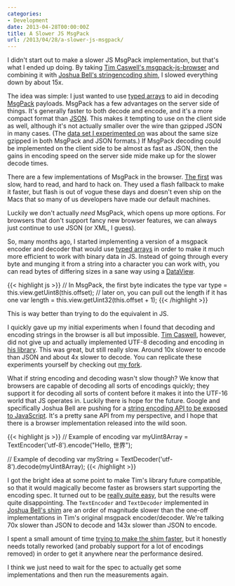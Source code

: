 ```yaml
---
categories:
- Development
date: 2013-04-28T00:00:00Z
title: A Slower JS MsgPack
url: /2013/04/28/a-slower-js-msgpack/
---
```


I didn't start out to make a slower JS MsgPack implementation, but that's what
I ended up doing. By taking [Tim Caswell's msgpack-js-browser][7] and combining
it with [Joshua Bell's stringencoding shim][8], I slowed everything down by
about 15x.

The idea was simple: I just wanted to use [typed arrays][1] to aid in decoding
[MsgPack][2] payloads. MsgPack has a few advantages on the server side of
things. It's generally faster to both decode and encode, and it's a more
compact format than [JSON][3]. This makes it tempting to use on the client
side as well, although it's not actually smaller over the wire than gzipped
JSON in many cases. (The [data set I experimented on][4] was about the same size
gzipped in both MsgPack and JSON formats.) If MsgPack decoding could be
implemented on the client side to be almost as fast as JSON, then the gains in
encoding speed on the server side mide make up for the slower decode times.

There are a few implementations of MsgPack in the browser. [The first][5] was
slow, hard to read, and hard to hack on. They used a flash fallback to make it
faster, but flash is out of vogue these days and doesn't even ship on the Macs
that so many of us developers have made our default machines.

Luckily we don't actually *need* MsgPack, which opens up more options. For
browsers that don't support fancy new browser features, we can always just
continue to use JSON (or XML, I guess).

So, many months ago, I started implementing a version of a msgpack encoder and
decoder that would use [typed arrays][1] in order to make it much more
efficient to work with binary data in JS. Instead of going through every
byte and munging it from a string into a character you can work with, you
can read bytes of differing sizes in a sane way using a [DataView][6].

{{< highlight js >}}
// In MsgPack, the first byte indicates the type
var type = this.view.getUint8(this.offset);
// later on, you can pull out the length if it has one
var length = this.view.getUint32(this.offset + 1);
{{< /highlight >}}

This is way better than trying to do the equivalent in JS.

I quickly gave up my initial experiments when I found that decoding and encoding
strings in the browser is all but impossible. [Tim Caswell][9], however, did not
give up and actually implemented UTF-8 decoding and encoding in [his library][7].
This was great, but still really slow. Around 10x slower to encode than JSON
and about 4x slower to decode. You can replicate these experiments yourself by
checking out [my fork][10].

What if string encoding and decoding wasn't slow though? We know that browsers
are capable of decoding all sorts of encodings quickly; they support it for
decoding all sorts of content before it makes it into the UTF-16 world that JS
operates in. Luckily there is hope for the future. Google and specifically
Joshua Bell are pushing for a [string encoding API to be exposed to JavaScript][11].
It's a pretty sane API from my perspective, and I hope that there is a browser
implementation released into the wild soon.

{{< highlight js >}}
// Example of encoding
var myUint8Array = TextEncoder('utf-8').encode("Hello, 世界");

// Example of decoding
var myString = TextDecoder('utf-8').decode(myUint8Array);
{{< /highlight >}}

I got the bright idea at some point to make Tim's library future compatible, so
that it would magically become faster as browsers start supporting the encoding
spec. It turned out to be [really quite easy][12], but the results were quite
disappointing. The `TextEncoder` and `TextDecoder` implemented in [Joshua Bell's
shim][8] are an order of magnitude slower than the one-off implementations
in Tim's original msgpack encoder/decoder. We're talking 70x slower than JSON
to decode and 143x slower than JSON to encode.

I spent a small amount of time [trying to make the shim faster][13], but it
honestly needs totally reworked (and probably support for a lot of encodings
removed) in order to get it anywhere near the performance desired.

I think we just need to wait for the spec to actually get some implementations
and then run the measurements again.

[1]: https://developer.mozilla.org/en-US/docs/JavaScript/Typed_arrays
[2]: http://msgpack.org/
[3]: http://www.json.org/
[4]: https://github.com/JustinTulloss/msgpack-js-browser/blob/perf-suite/perf/albums.json
[5]: https://code.google.com/p/uupaa-js-spinoff/source/browse/#svn%2Ftrunk%2Fmsgpack.js
[6]: https://developer.mozilla.org/en-US/docs/JavaScript/Typed_arrays/DataView
[7]: https://github.com/creationix/msgpack-js-browser/
[8]: https://code.google.com/p/stringencoding/
[9]: http://creationix.com/
[10]: https://github.com/JustinTulloss/msgpack-js-browser/
[11]: http://encoding.spec.whatwg.org/
[12]: https://github.com/JustinTulloss/msgpack-js-browser/compare/master...stringencoding
[13]: https://github.com/JustinTulloss/stringencoding/commit/d4e8b5afefcebe70e750797e111c3037ee0857f4
